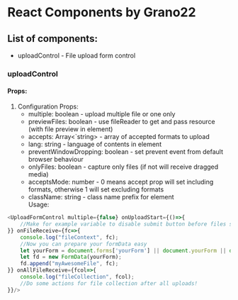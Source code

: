# React Components by Grano22

## List of components:
* uploadControl - File upload form control

### uploadControl
#### Props:  
1. Configuration Props:  
    * multiple: boolean - upload multiple file or one only  
    * previewFiles: boolean - use fileReader to get and pass resource (with file preview in element)
    * accepts: Array<`string> - array of accepted formats to upload
    * lang: string - language of contents in element
    * preventWindowDropping: boolean - set prevent event from default browser behaviour  
    * onlyFiles: boolean - capture only files (if not will receive dragged media)  
    * acceptsMode: number - 0 means accept prop will set including formats, otherwise 1 will set excluding formats
    * className: string - class name prefix for element  
Usage:
```javascript
<UploadFormControl multiple={false} onUploadStart={()=>{
    //Make for example variable to disable submit button before files successfully = initialised (with resource)
}} onFileReceive={fc=>{
    console.log("fileContext", fc);
    //Now you can prepare your formData easy
    let yourForm = document.forms['yourForm'] || document.yourForm || document.getElementById("yourForm") || document.createElement("form");
    let fd = new FormData(yourForm);
    fd.append("myAwesomeFile", fc);
}} onAllFileReceive={fcol=>{
    console.log("fileCollection", fcol);
    //Do some actions for file collection after all uploads!
}}/>
```